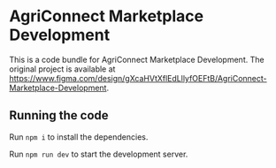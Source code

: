 
  # AgriConnect Marketplace Development

  This is a code bundle for AgriConnect Marketplace Development. The original project is available at https://www.figma.com/design/gXcaHVtXflEdLllyfOEFtB/AgriConnect-Marketplace-Development.

  ## Running the code

  Run `npm i` to install the dependencies.

  Run `npm run dev` to start the development server.
  